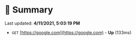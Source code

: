 # 📖 Summary
Last updated: **4/11/2021, 5:03:19 PM**

- `GET` [https://google.com](https://google.com) - **Up** (133ms)
